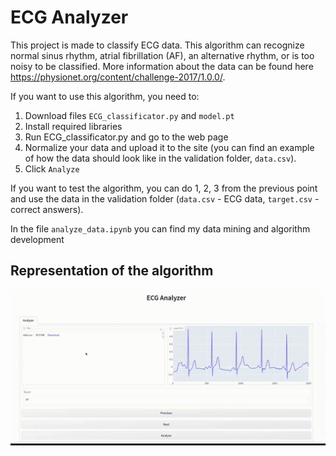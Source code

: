 # ECG Analyzer

This project is made to classify ECG data. This algorithm can recognize normal sinus rhythm, atrial fibrillation (AF), an alternative rhythm, or is too noisy to be classified. More information about the data can be found here https://physionet.org/content/challenge-2017/1.0.0/.


If you want to use this algorithm, you need to:
1. Download files `ECG_classificator.py` and `model.pt`
2. Install required libraries
3. Run ECG_classificator.py and go to the web page
4. Normalize your data and upload it to the site (you can find an example of how the data should look like in the validation folder, `data.csv`).
5. Click `Analyze`

If you want to test the algorithm, you can do 1, 2, 3 from the previous point and use the data in the validation folder (`data.csv` - ECG data, `target.csv` - correct answers).

In the file `analyze_data.ipynb` you can find my data mining and algorithm development

## Representation of the algorithm
![image](https://github.com/ZiskanderZ/ECG_analyze/blob/e70bb3d094cb08728350d65e8c669689f24032f9/1.gif)
